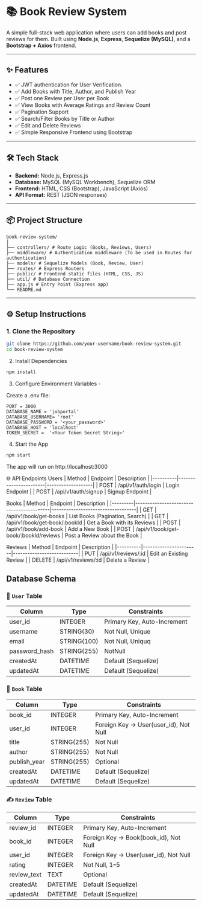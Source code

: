# 📚 Book Review System

A simple full-stack web application where users can add books and post reviews for them. Built using **Node.js**, **Express**, **Sequelize (MySQL)**, and a **Bootstrap + Axios** frontend.

---

## ✨ Features

- ✅ JWT authentication for User Verification.
- ✅ Add Books with Title, Author, and Publish Year
- ✅ Post one Review per User per Book
- ✅ View Books with Average Ratings and Review Count
- ✅ Pagination Support
- ✅ Search/Filter Books by Title or Author
- ✅ Edit and Delete Reviews
- ✅ Simple Responsive Frontend using Bootstrap

---

## 🛠 Tech Stack

- **Backend:** Node.js, Express.js
- **Database:** MySQL (MySQL Workbench), Sequelize ORM
- **Frontend:** HTML, CSS (Bootstrap), JavaScript (Axios)
- **API Format:** REST (JSON responses)

---

## 📦 Project Structure

```
book-review-system/
│
├── controllers/ # Route Logic (Books, Reviews, Users)
├── middleware/ # Authentication middleware (To be used in Routes for authentication)
├── models/ # Sequelize Models (Book, Review, User)
├── routes/ # Express Routers
├── public/ # Frontend static files (HTML, CSS, JS)
├── util/ # Database Connection
├── app.js # Entry Point (Express app)
└── README.md
```

---

## ⚙️ Setup Instructions

### 1. Clone the Repository

```bash
git clone https://github.com/your-username/book-review-system.git
cd book-review-system
```
2. Install Dependencies

```bash
npm install
```

3. Configure Environment Variables -

Create a .env file:
```
PORT = 3000
DATABASE_NAME = 'jobportal'
DATABASE_USERNAME= 'root'
DATABASE_PASSWORD = '<your_password>'
DATABASE_HOST = 'localhost'
TOKEN_SECRET =  '<Your Token Secret String>'
```

4. Start the App

```bash
npm start
```

The app will run on http://localhost:3000

🌐 API Endpoints
Users
|  Method  |	Endpoint             |	Description      |
|----------|-----------------------|-------------------|
|  POST    |  /api/v1/auth/login   |  Login Endpoint   |
|  POST    |  /api/v1/auth/signup  |  Signup Endpoint  |

Books
| Method  |  Endpoint                                |	Description                      |
|---------|------------------------------------------|-----------------------------------|
| GET     |  /api/v1/book/get-books                  |	List Books (Pagination, Search)  |
| GET     |  /api/v1/book/get-book/:bookId           |	Get a Book with its Reviews      |
| POST    |  /api/v1/book/add-book                   |	Add a New Book                   |
| POST    |  /api/v1/book/get-book/:bookId/reviews   |  Post a Review about the Book     |

Reviews
|  Method  |	Endpoint             |	Description              |
|----------|-----------------------|---------------------------|
|  PUT     |	/api/v1/reviews/:id  |	Edit an Existing Review  |
|  DELETE  |	/api/v1/reviews/:id  |	Delete a Review          |

## Database Schema

### 👤 `User` Table

| Column       | Type         | Constraints            |
|--------------|--------------|------------------------|
| user_id      | INTEGER      | Primary Key, Auto-Increment|
| username     | STRING(30)   | Not Null, Unique       |
| email        | STRING(100)  | Not Null, Uniquq       |
| password_hash| STRING(255)  | NotNull                |
| createdAt    | DATETIME     | Default (Sequelize)    |
| updatedAt    | DATETIME     | Default (Sequelize)    |

### 📘 `Book` Table

| Column       | Type         | Constraints            |
|--------------|--------------|------------------------|
| book_id      | INTEGER      | Primary Key, Auto-Increment |
| user_id      | INTEGER      | Foreign Key → User(user_id), Not Null |
| title        | STRING(255)  | Not Null               |
| author       | STRING(255)  | Not Null               |
| publish_year | STRING(255)  | Optional               |
| createdAt    | DATETIME     | Default (Sequelize)    |
| updatedAt    | DATETIME     | Default (Sequelize)    |


### ✍️ `Review` Table

| Column       | Type     | Constraints                        |
|--------------|----------|------------------------------------|
| review_id    | INTEGER  | Primary Key, Auto-Increment        |
| book_id      | INTEGER  | Foreign Key → Book(book_id), Not Null |
| user_id      | INTEGER  | Foreign Key → User(user_id), Not Null |
| rating       | INTEGER  | Not Null, 1–5                      |
| review_text  | TEXT     | Optional                           |
| createdAt    | DATETIME | Default (Sequelize)                |
| updatedAt    | DATETIME | Default (Sequelize)                |
